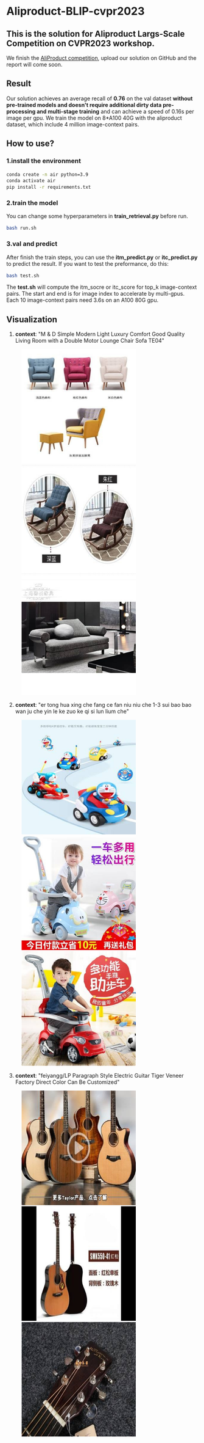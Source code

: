 # Aliproduct-BLIP-cvpr2023
## This is the solution for Aliproduct Largs-Scale Competition on CVPR2023 workshop.

We finish the [AliProduct competition](https://tianchi.aliyun.com/competition/entrance/532077/introduction?spm=a2c22.12281957.0.0.605a3b74xC42iA), upload our solution on GitHub and the report will come soon.

## Result
Our solution achieves an average recall of **0.76** on the val dataset **without pre-trained models and doesn't require additional dirty data pre-processing and multi-stage training** and can achieve a speed of 0.16s per image per gpu.
We train the model on 8*A100 40G with the aliproduct dataset, which include 4 million image-context pairs.

## How to use?

### 1.install the environment
```bash
conda create -n air python=3.9
conda activate air
pip install -r requirements.txt
```

### 2.train the model
You can change some hyperparameters in **train_retrieval.py** before run.
```bash
bash run.sh
```

### 3.val and predict
After finish the train steps, you can use the **itm_predict.py** or **itc_predict.py** to predict the result. If you want to test the preformance, do this:
```bash
bash test.sh
```
The **test.sh** will compute the itm_socre or itc_score for top_k image-context pairs. The start and end is for image index to accelerate by multi-gpus. Each 10 image-context pairs need 3.6s on an A100 80G gpu.

## Visualization
1. **context**: "M & D Simple Modern Light Luxury Comfort Good Quality Living Room with a Double Motor Lounge Chair Sofa TE04"
<figure>
<img src=imgs/cap1_1.jpg width=300 height=300/>
<img src=imgs/cap1_2.jpg width=300 height=300/>
<img src=imgs/cap1_3.jpg width=300 height=300/>
</figure>

2. **context**: "er tong hua xing che fang ce fan niu niu che 1-3 sui bao bao wan ju che yin le ke zuo ke qi si lun lium che"
<figure>
<img src=imgs/cap2_1.jpg width=300 height=300/>
<img src=imgs/cap2_2.jpg width=300 height=300/>
<img src=imgs/cap2_3.jpg width=300 height=300/>
</figure>

3. **context**: "feiyangg/LP Paragraph Style Electric Guitar Tiger Veneer Factory Direct Color Can Be Customized"
<figure>
<img src=imgs/cap3_1.jpg width=300 height=300/>
<img src=imgs/cap3_2.jpg width=300 height=300/>
<img src=imgs/cap3_3.jpg width=300 height=300/>
</figure>